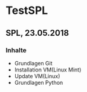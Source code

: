 # TestSPL

## SPL, 23.05.2018

### Inhalte

* Grundlagen Git
* Installation VM(Linux Mint)
* Update VM(Linux)
* Grundlagen Python
